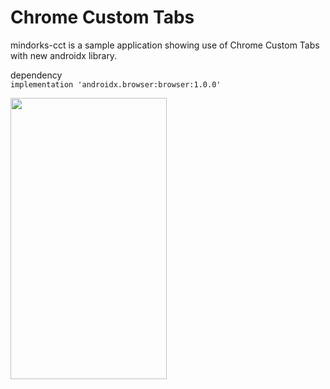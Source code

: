 # Chrome Custom Tabs

mindorks-cct is a sample application showing use of Chrome Custom Tabs with new androidx library.

dependency <br>
`implementation 'androidx.browser:browser:1.0.0'`

<img src="https://github.com/anandwana001/mindorks-cct/blob/master/images/mindorks-cct-sample-app.gif" width="250" height="450"/>
